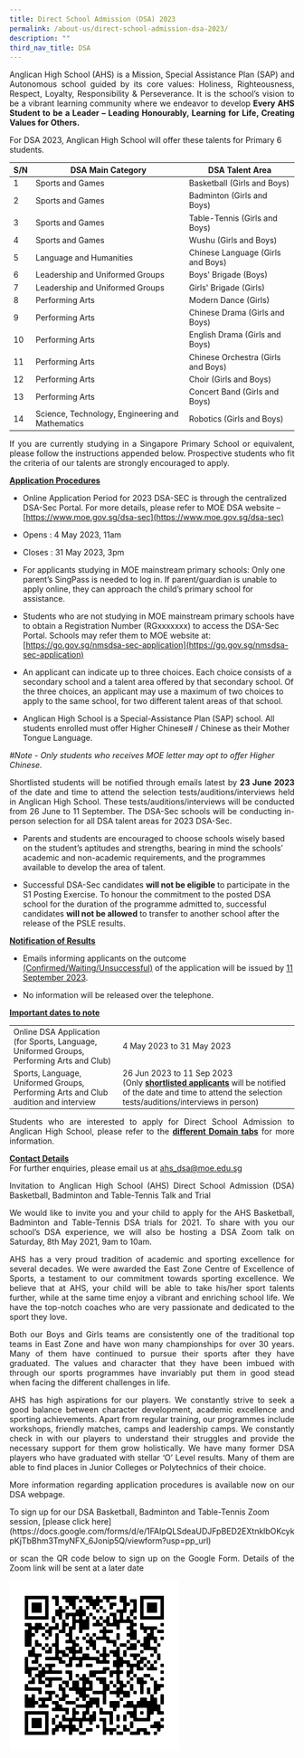 ```yaml
---
title: Direct School Admission (DSA) 2023
permalink: /about-us/direct-school-admission-dsa-2023/
description: ""
third_nav_title: DSA
---
```

<p align="justify">
Anglican High School (AHS) is a Mission, Special Assistance Plan (SAP) and Autonomous school guided by its core values: Holiness, Righteousness, Respect, Loyalty, Responsibility &amp; Perseverance. It is the school’s vision to be a vibrant learning community where we endeavor to develop <b>Every AHS Student to be a Leader – Leading Honourably, Learning for Life, Creating Values for Others.</b><br></p>

For DSA 2023, Anglican High School will offer these talents for Primary 6 students.


| S/N | DSA Main Category | DSA Talent Area |
| -------- | -------- | -------- |
| 1 | Sports and Games     | Basketball (Girls and Boys)|
| 2 | Sports and Games     | Badminton (Girls and Boys)|
| 3 | Sports and Games     | Table-Tennis (Girls and Boys)|
| 4 | Sports and Games     | Wushu (Girls and Boys)|
| 5 | Language and Humanities     | Chinese Language (Girls and Boys)|
| 6 | Leadership and Uniformed Groups     | Boys' Brigade (Boys)|
| 7 | Leadership and Uniformed Groups     | Girls' Brigade (Girls)|
| 8 | Performing Arts     | Modern Dance (Girls)|
| 9 | Performing Arts     | Chinese Drama (Girls and Boys)|
| 10 | Performing Arts     | English Drama (Girls and Boys)|
| 11 | Performing Arts     | Chinese Orchestra (Girls and Boys)|
| 12 | Performing Arts     | Choir (Girls and Boys)|
| 13 | Performing Arts     | Concert Band (Girls and Boys)|
| 14 | Science, Technology, Engineering and Mathematics     | Robotics (Girls and Boys)|

<p align="justify">
If you are currently studying in a Singapore Primary School or equivalent, please follow the instructions appended below. Prospective students who fit the criteria of our talents are strongly encouraged to apply. </p>

<b><u>Application Procedures</u></b>

- Online Application Period for 2023 DSA-SEC is through the centralized DSA-Sec Portal. For more details, please refer to MOE DSA website – [https://www.moe.gov.sg/dsa-sec](https://www.moe.gov.sg/dsa-sec)

- Opens : 4 May 2023, 11am
- Closes : 31 May 2023, 3pm

- For applicants studying in MOE mainstream primary schools: Only one parent’s SingPass is needed to log in. If parent/guardian is unable to apply online, they can approach the child’s primary school for assistance.

- Students who are not studying in MOE mainstream primary schools have to obtain a Registration Number (RGxxxxxxx) to access the DSA-Sec Portal. Schools may refer them to MOE website at: [https://go.gov.sg/nmsdsa-sec-application](https://go.gov.sg/nmsdsa-sec-application)

- An applicant can indicate up to three choices. Each choice consists of a secondary school and a talent area offered by that secondary school. Of the three choices, an applicant may use a maximum of two choices to apply to the same school, for two different talent areas of that school.

- Anglican High School is a Special-Assistance Plan (SAP) school. All students enrolled must offer Higher Chinese# / Chinese as their Mother Tongue Language. 

<i>#Note - Only students who receives MOE letter may opt to offer Higher Chinese.</i><br>

<p align="justify">
	Shortlisted students will be notified through emails latest by <b>23 June 2023</b> of the date and time to attend the selection tests/auditions/interviews held in Anglican High School. These tests/auditions/interviews will be conducted from 26 June to 11 September. The DSA-Sec schools will be conducting in-person selection for all DSA talent areas for 2023 DSA-Sec.</p>

- Parents and students are encouraged to choose schools wisely based on the student’s aptitudes and strengths, bearing in mind the schools’ academic and non-academic requirements, and the programmes available to develop the area of talent.

- Successful DSA-Sec candidates <b>will not be eligible</b> to participate in the S1 Posting Exercise. To honour the commitment to the posted DSA school for the duration of the programme admitted to, successful candidates <b>will not be allowed</b> to transfer to another school after the release of the PSLE results.

<b><u>Notification of Results</u></b>

- Emails informing applicants on the outcome <u>(Confirmed/Waiting/Unsuccessful)</u> of the application will be issued by <u>11 September 2023</u>.

- No information will be released over the telephone.


<b><u>Important dates to note</u></b>

|  |  |
| -------- | -------- | 
| Online DSA Application (for Sports, Language, Uniformed Groups, Performing Arts and Club) | 4 May 2023 to 31 May 2023     | 
| Sports, Language, Uniformed Groups, Performing Arts and Club audition and interview | 26 Jun 2023 to 11 Sep 2023<br>(Only <b><u>shortlisted applicants</u></b> will be notified of the date and time to attend the selection tests/auditions/interviews in person) 

<p align="justify">
Students who are interested to apply for Direct School Admission to Anglican High School, please refer to the <b><u>different Domain tabs</u></b> for more information.</p>

<b><u>Contact Details</u></b><br>
For further enquiries, please email us at ahs_dsa@moe.edu.sg


<p align="justify">
	Invitation to Anglican High School (AHS) Direct School Admission (DSA) Basketball, Badminton and Table-Tennis Talk and Trial
</p>

<p align="justify">
	We would like to invite you and your child to apply for the AHS Basketball, Badminton and Table-Tennis DSA trials for 2021. To share with you our school’s DSA experience, we will also be hosting a DSA Zoom talk on Saturday, 8th May 2021, 9am to 10am.
</p>

<p align="justify">
AHS has a very proud tradition of academic and sporting excellence for several decades. We were awarded the East Zone Centre of Excellence of Sports, a testament to our commitment towards sporting excellence. We believe that at AHS, your child will be able to take his/her sport talents further, while at the same time enjoy a vibrant and enriching school life. We have the top-notch coaches who are very passionate and dedicated to the sport they love.
</p>

<p align="justify">
	Both our Boys and Girls teams are consistently one of the traditional top teams in East Zone and have won many championships for over 30 years. Many of them have continued to pursue their sports after they have graduated. The values and character that they have been imbued with through our sports programmes have invariably put them in good stead when facing the different challenges in life. 
</p>

<p align="justify">
AHS has high aspirations for our players. We constantly strive to seek a good balance between character development, academic excellence and sporting achievements. Apart from regular training, our programmes include workshops, friendly matches, camps and leadership camps. We constantly check in with our players to understand their struggles and provide the necessary support for them grow holistically. We have many former DSA players who have graduated with stellar ‘O’ Level results. Many of them are able to find places in Junior Colleges or Polytechnics of their choice. 
</p>

<p align="justify">
More information regarding application procedures is available now on our DSA webpage. </p>
To sign up for our DSA Basketball, Badminton and Table-Tennis Zoom session, [please click here](https://docs.google.com/forms/d/e/1FAIpQLSdeaUDJFpBED2EXtnklbOKcykpKjTbBhm3TmyNFX_6Jonip5Q/viewform?usp=pp_url)


<p align="justify">
or scan the QR code below to sign up on the Google Form. Details of the Zoom link will be sent at a later date
</p>

![](/images/About%20us/DSA/qr_code_2023_dsa_basketball.png)